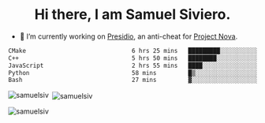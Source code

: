 <h1 align="center">Hi there, I am Samuel Siviero.</h1>

- 🔭 I’m currently working on [Presidio](https://presidio.ac), an anti-cheat for [Project Nova](https://discord.gg/novafn).

<!--START_SECTION:waka-->

```txt
CMake                              6 hrs 25 mins   █████████░░░░░░░░░░░░░░░░   35.85 %
C++                                5 hrs 50 mins   ████████░░░░░░░░░░░░░░░░░   32.60 %
JavaScript                         2 hrs 55 mins   ████░░░░░░░░░░░░░░░░░░░░░   16.37 %
Python                             58 mins         █▒░░░░░░░░░░░░░░░░░░░░░░░   05.42 %
Bash                               27 mins         ▓░░░░░░░░░░░░░░░░░░░░░░░░   02.54 %
```

<!--END_SECTION:waka-->

<p><img align="left" src="https://github-readme-stats.vercel.app/api/top-langs?username=samuelsiv&show_icons=true&locale=en&layout=compact&theme=radical" alt="samuelsiv" /></p>

<p>&nbsp;<img align="center" src="https://github-readme-stats.vercel.app/api?username=samuelsiv&show_icons=true&locale=en&theme=radical" alt="samuelsiv" /></p>
<p align="left"> <img src="https://komarev.com/ghpvc/?username=samuelsiv&label=Profile%20views&color=0e75b6&style=flat" alt="samuelsiv" /> </p>
